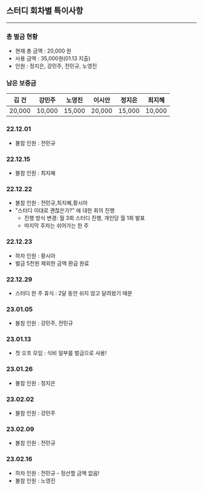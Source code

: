 ## 스터디 회차별 특이사항
---
### 총 벌금 현황
- 현재 총 금액 : 20,000 원
- 사용 금액 : 35,000원(01.13 지출)
- 인원 : 정지은, 강민주, 전민규, 노영진

### 남은 보증금
|김 건|강민주|노영진|이시안|정지은|최지혜|
| :---: | :---: | :---: | :---: | :---: | :---: |
| 20,000 | 10,000 | 15,000 | 20,000 | 15,000 | 10,000 |

### 22.12.01
- 불참 인원 : 전민규

### 22.12.15
- 불참 인원 : 최지혜

### 22.12.22
- 불참 인원 : 전민규,최지혜,황시아
- "스터디 이대로 괜찮은가?" 에 대한 회의 진행
    - 진행 방식 변경: 월 3회 스터디 진행, 개인당 월 1회 발표
    - 마지막 주차는 쉬어가는 한 주

### 22.12.23
- 하차 인원 : 황시아
- 벌금 5천원 제외한 금액 환급 완료

### 22.12.29
- 스터디 한 주 휴식 : 2달 동안 쉬지 않고 달려왔기 때문

### 23.01.05
- 불참 인원 : 강민주, 전민규

### 23.01.13
- 첫 오프 모임 : 식비 일부를 벌금으로 사용!

### 23.01.26
- 불참 인원 : 정지은

### 23.02.02
- 불참 인원 : 강민주

### 23.02.09
- 불참 인원 : 전민규

### 23.02.16
- 하차 인원 : 전민규 - 정산할 금액 없음!
- 불참 인원 : 노영진
